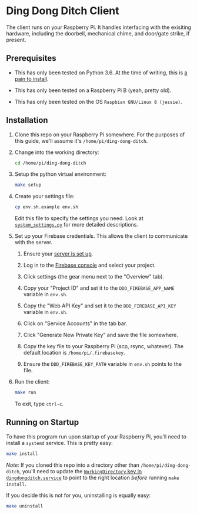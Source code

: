 Ding Dong Ditch Client
======================

The client runs on your Raspberry Pi. It handles interfacing with the exisiting hardware,
including the doorbell, mechanical chime, and door/gate strike, if present.

Prerequisites
--------------
* This has only been tested on Python 3.6. At the time of writing, this is [a pain to install](http://bohdan-danishevsky.blogspot.com/2017/01/building-python-360-on-raspberry-pi-3.html).

* This has only been tested on a Raspberry Pi B (yeah, pretty old).

* This has only been tested on the OS `Raspbian GNU/Linux 8 (jessie)`.

Installation
------------
1. Clone this repo on your Raspberry Pi somewhere. For the purposes of this guide,
   we'll assume it's `/home/pi/ding-dong-ditch`.

2. Change into the working directory:

   ```bash
   cd /home/pi/ding-dong-ditch
   ```

3. Setup the python virtual environment:

   ```bash
   make setup
   ```

4. Create your settings file:

    ```bash
    cp env.sh.example env.sh
    ```

    Edit this file to specify the settings you need. Look at [`system_settings.py`](https://github.com/heston/ding-dong-ditch/blob/master/dingdongditch/system_settings.py) for more detailed descriptions.

4. Set up your Firebase credentials. This allows the client to communicate with the server.

    1. Ensure your [server is set up](../server/README.md).

    2. Log in to the [Firebase console](https://console.firebase.google.com) and select your project.

    3. Click settings (the gear menu next to the "Overview" tab).

    4. Copy your "Project ID" and set it to the `DDD_FIREBASE_APP_NAME` variable in `env.sh`.

    5. Copy the "Web API Key" and set it to the `DDD_FIREBASE_API_KEY` variable in `env.sh`.

    6. Click on "Service Accounts" in the tab bar.

    7. Click "Generate New Private Key" and save the file somewhere.

    8. Copy the key file to your Raspberry Pi (scp, rsync, whatever). The default location is `/home/pi/.firebasekey`.

    9. Ensure the `DDD_FIREBASE_KEY_PATH` variable in `env.sh` points to the file.

5. Run the client:

   ```bash
   make run
   ```

   To exit, type `ctrl-c`.


Running on Startup
------------------

To have this program run upon startup of your Raspberry Pi, you'll need to install
a `systemd` service. This is pretty easy:

```bash
make install
```

*Note:* If you cloned this repo into a directory other than `/home/pi/ding-dong-ditch`,
you'll need to update the [`WorkingDirectory` key in `dingdongditch.service`](https://github.com/heston/ding-dong-ditch/blob/master/dingdongditch.service#L7)
to point to the right location *before* running `make install`.

If you decide this is not for you, uninstalling is equally easy:

```bash
make uninstall
```
